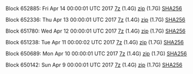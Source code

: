 Block 652885: Fri Apr 14 00:00:01 UTC 2017 [7z](https://transfer.sh/fth7O/bootstrap.dat.20170414.7z) (1.4G) [zip](https://transfer.sh/Gjmm7/bootstrap.dat.20170414.zip) (1.7G) [SHA256](https://transfer.sh/4M3zc/sha256.txt)

Block 652336: Thu Apr 13 00:00:01 UTC 2017 [7z](https://transfer.sh/11aZb6/bootstrap.dat.20170413.7z) (1.4G) [zip](https://transfer.sh/KV6ja/bootstrap.dat.20170413.zip) (1.7G) [SHA256](https://transfer.sh/O6gXs/sha256.txt)

Block 651780: Wed Apr 12 00:00:01 UTC 2017 [7z](https://transfer.sh/bbVcL/bootstrap.dat.20170412.7z) (1.4G) [zip](https://transfer.sh/nro2Z/bootstrap.dat.20170412.zip) (1.7G) [SHA256](https://transfer.sh/1178U7/sha256.txt)

Block 651238: Tue Apr 11 00:00:02 UTC 2017 [7z](https://transfer.sh/kP70e/bootstrap.dat.20170411.7z) (1.4G) [zip](https://transfer.sh/r2RwC/bootstrap.dat.20170411.zip) (1.7G) [SHA256](https://transfer.sh/m6rpS/sha256.txt)

Block 650689: Mon Apr 10 00:00:01 UTC 2017 [7z](https://transfer.sh/cE6d2/bootstrap.dat.20170410.7z) (1.4G) [zip](https://transfer.sh/K4elw/bootstrap.dat.20170410.zip) (1.7G) [SHA256](https://transfer.sh/EW8Vg/sha256.txt)

Block 650142: Sun Apr  9 00:00:01 UTC 2017 [7z](https://transfer.sh/WqS5w/bootstrap.dat.20170409.7z) (1.4G) [zip](https://transfer.sh/11jKLK/bootstrap.dat.20170409.zip) (1.7G) [SHA256](https://transfer.sh/uc1Jl/sha256.txt)

